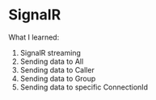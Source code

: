 # SignalR

What I learned:

1. SignalR streaming
2. Sending data to All
3. Sending data to Caller
4. Sending data to Group
5. Sending data to specific ConnectionId

